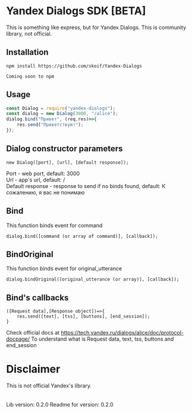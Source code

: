 # Yandex Dialogs SDK [BETA]
This is something like express, but for Yandex Dialogs.
This is community library, not official.
## Installation
```
npm install https://github.com/skoif/Yandex-Dialogs
```
```
Coming soon to npm
```
## Usage
```javascript
const Dialog = require("yandex-dialogs");
const dialog = new Dialog(3000, "/alice");
dialog.bind("Привет", (req,res)=>{
    res.send("Приветствую!");
});
```
## Dialog constructor parameters
```
new Dialog([port], [url], [default response]);
```
Port - web port, default: 3000\
Url - app's url, default: /\
Default response - response to send if no binds found, default: К сожалению, я вас не понимаю
## Bind
This function binds event for command
```
dialog.bind([command (or array of command)], [callback]);
```
## BindOriginal
This function binds event for original_utterance
```
dialog.bindOriginal([original_utterance (or array)], [callback]);
```
## Bind's callbacks
```
([Request data],[Response object])=>{
    res.send([text], [tss], [buttons], [end_session]);
}
```
Check official docs at https://tech.yandex.ru/dialogs/alice/doc/protocol-docpage/ To understand what is Request data, text, tss, buttons and end_session
# Disclaimer
This is not official Yandex's library.
<br><br><br>
Lib version: 0.2.0
Readme for version: 0.2.0